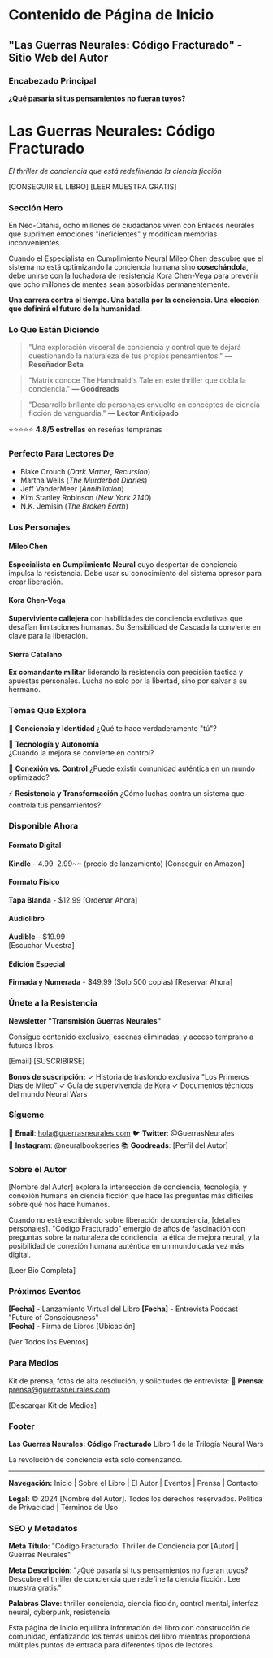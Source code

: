 # Contenido de Página de Inicio
## "Las Guerras Neurales: Código Fracturado" - Sitio Web del Autor

### Encabezado Principal

**¿Qué pasaría si tus pensamientos no fueran tuyos?**

# Las Guerras Neurales: Código Fracturado

*El thriller de conciencia que está redefiniendo la ciencia ficción*

[CONSEGUIR EL LIBRO] [LEER MUESTRA GRATIS]

### Sección Hero

En Neo-Citania, ocho millones de ciudadanos viven con Enlaces neurales que suprimen emociones "ineficientes" y modifican memorias inconvenientes. 

Cuando el Especialista en Cumplimiento Neural Mileo Chen descubre que el sistema no está optimizando la conciencia humana sino **cosechándola**, debe unirse con la luchadora de resistencia Kora Chen-Vega para prevenir que ocho millones de mentes sean absorbidas permanentemente.

**Una carrera contra el tiempo. Una batalla por la conciencia. Una elección que definirá el futuro de la humanidad.**

### Lo Que Están Diciendo

> "Una exploración visceral de conciencia y control que te dejará cuestionando la naturaleza de tus propios pensamientos."
> **— Reseñador Beta**

> "Matrix conoce The Handmaid's Tale en este thriller que dobla la conciencia."
> **— Goodreads**

> "Desarrollo brillante de personajes envuelto en conceptos de ciencia ficción de vanguardia."
> **— Lector Anticipado**

⭐⭐⭐⭐⭐ **4.8/5 estrellas** en reseñas tempranas

### Perfecto Para Lectores De

- Blake Crouch (*Dark Matter*, *Recursion*)
- Martha Wells (*The Murderbot Diaries*)  
- Jeff VanderMeer (*Annihilation*)
- Kim Stanley Robinson (*New York 2140*)
- N.K. Jemisin (*The Broken Earth*)

### Los Personajes

#### Mileo Chen
**Especialista en Cumplimiento Neural** cuyo despertar de conciencia impulsa la resistencia. Debe usar su conocimiento del sistema opresor para crear liberación.

#### Kora Chen-Vega  
**Superviviente callejera** con habilidades de conciencia evolutivas que desafían limitaciones humanas. Su Sensibilidad de Cascada la convierte en clave para la liberación.

#### Sierra Catalano
**Ex comandante militar** liderando la resistencia con precisión táctica y apuestas personales. Lucha no solo por la libertad, sino por salvar a su hermano.

### Temas Que Explora

🧠 **Conciencia y Identidad**
¿Qué te hace verdaderamente "tú"?

🤖 **Tecnología y Autonomía**  
¿Cuándo la mejora se convierte en control?

🤝 **Conexión vs. Control**
¿Puede existir comunidad auténtica en un mundo optimizado?

⚡ **Resistencia y Transformación**
¿Cómo luchas contra un sistema que controla tus pensamientos?

### Disponible Ahora

#### Formato Digital
**Kindle** - $4.99 ~~$2.99~~ (precio de lanzamiento)
[Conseguir en Amazon]

#### Formato Físico  
**Tapa Blanda** - $12.99
[Ordenar Ahora]

#### Audiolibro
**Audible** - $19.99  
[Escuchar Muestra]

#### Edición Especial
**Firmada y Numerada** - $49.99 (Solo 500 copias)
[Reservar Ahora]

### Únete a la Resistencia

**Newsletter "Transmisión Guerras Neurales"**

Consigue contenido exclusivo, escenas eliminadas, y acceso temprano a futuros libros.

[Email] [SUSCRIBIRSE]

**Bonos de suscripción:**
✓ Historia de trasfondo exclusiva "Los Primeros Días de Mileo"
✓ Guía de supervivencia de Kora
✓ Documentos técnicos del mundo Neural Wars

### Sígueme

📧 **Email**: hola@guerrasneurales.com
🐦 **Twitter**: @GuerrasNeurales  
📸 **Instagram**: @neuralbookseries
📚 **Goodreads**: [Perfil del Autor]

### Sobre el Autor

[Nombre del Autor] explora la intersección de conciencia, tecnología, y conexión humana en ciencia ficción que hace las preguntas más difíciles sobre qué nos hace humanos.

Cuando no está escribiendo sobre liberación de conciencia, [detalles personales]. "Código Fracturado" emergió de años de fascinación con preguntas sobre la naturaleza de conciencia, la ética de mejora neural, y la posibilidad de conexión humana auténtica en un mundo cada vez más digital.

[Leer Bio Completa]

### Próximos Eventos

**[Fecha]** - Lanzamiento Virtual del Libro
**[Fecha]** - Entrevista Podcast "Future of Consciousness"  
**[Fecha]** - Firma de Libros [Ubicación]

[Ver Todos los Eventos]

### Para Medios

Kit de prensa, fotos de alta resolución, y solicitudes de entrevista:
📧 **Prensa**: prensa@guerrasneurales.com

[Descargar Kit de Medios]

### Footer

**Las Guerras Neurales: Código Fracturado**
Libro 1 de la Trilogía Neural Wars

La revolución de conciencia está solo comenzando.

---

**Navegación:**
Inicio | Sobre el Libro | El Autor | Eventos | Prensa | Contacto

**Legal:**
© 2024 [Nombre del Autor]. Todos los derechos reservados.
Política de Privacidad | Términos de Uso

### SEO y Metadatos

**Meta Título**: "Código Fracturado: Thriller de Conciencia por [Autor] | Guerras Neurales"

**Meta Descripción**: "¿Qué pasaría si tus pensamientos no fueran tuyos? Descubre el thriller de conciencia que redefine la ciencia ficción. Lee muestra gratis."

**Palabras Clave**: thriller conciencia, ciencia ficción, control mental, interfaz neural, cyberpunk, resistencia

Esta página de inicio equilibra información del libro con construcción de comunidad, enfatizando los temas únicos del libro mientras proporciona múltiples puntos de entrada para diferentes tipos de lectores.